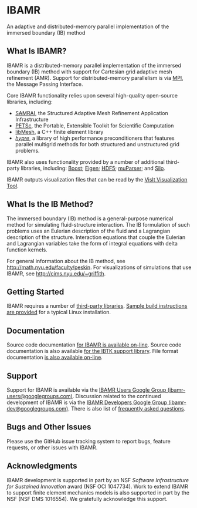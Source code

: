 IBAMR
=====

An adaptive and distributed-memory parallel implementation of the immersed boundary (IB) method

What Is IBAMR?
--------------

IBAMR is a distributed-memory parallel implementation of the immersed boundary (IB) method with support for Cartesian grid adaptive mesh refinement (AMR).  Support for distributed-memory parallelism is via [MPI](http://www.mcs.anl.gov/research/projects/mpi), the Message Passing Interface.

Core IBAMR functionality relies upon several high-quality open-source libraries, including:
 * [SAMRAI](https://computation-rnd.llnl.gov/SAMRAI), the Structured Adaptive Mesh Refinement Application Infrastructure
 * [PETSc](http://www.mcs.anl.gov/petsc), the Portable, Extensible Toolkit for Scientific Computation
 * [libMesh](http://libmesh.sourceforge.net), a C++ finite element library
 * [*hypre*](http://computation.llnl.gov/casc/linear_solvers/sls_hypre.html), a library of high performance preconditioners that features parallel multigrid methods for both structured and unstructured grid problems.

IBAMR also uses functionality provided by a number of additional third-party libraries, including: [Boost](http://www.boost.org); [Eigen](http://eigen.tuxfamily.org/index.php); [HDF5](http://www.hdfgroup.org/HDF5); [muParser](http://muparser.beltoforion.de); and [Silo](https://wci.llnl.gov/codes/silo).

IBAMR outputs visualization files that can be read by the [VisIt Visualization Tool](https://wci.llnl.gov/codes/visit).

What Is the IB Method?
----------------------

The immersed boundary (IB) method is a general-purpose numerical method for simulating fluid-structure interaction.  The IB formulation of such problems uses an Eulerian description of the fluid and a Lagrangian description of the structure.  Interaction equations that couple the Eulerian and Lagrangian variables take the form of integral equations with delta function kernels.

For general information about the IB method, see http://math.nyu.edu/faculty/peskin.  For visualizations of simulations that use IBAMR, see http://cims.nyu.edu/~griffith.

Getting Started
---------------

IBAMR requires a number of [third-party libraries](../../wiki/ThirdPartyLibraries).  [Sample build instructions are provided](../../wiki/Building) for a typical Linux installation.

Documentation
-------------

Source code documentation [for IBAMR is available on-line](http://ibamr.github.io/IBAMR/ibamr/html).  Source code documentation is also available [for the IBTK support library](http://ibamr.github.io/IBAMR/ibtk/html).  File format documentation [is also available on-line](http://ibamr.github.io/IBAMR/ibamr/html/class_i_b_a_m_r_1_1_i_b_standard_initializer.html#details).

Support
-------

Support for IBAMR is available via the [IBAMR Users Google Group (ibamr-users@googlegroups.com)](http://groups.google.com/group/ibamr-users).  Discussion related to the continued development of IBAMR is via the [IBAMR Developers Google Group (ibamr-dev@googlegroups.com)](http://groups.google.com/group/ibamr-dev). There is also list of [frequently asked questions](../../wiki/FAQ).

Bugs and Other Issues
---------------------

Please use the GitHub issue tracking system to report bugs, feature requests, or other issues with IBAMR.

Acknowledgments
---------------

IBAMR development is supported in part by an NSF <i>Software Infrastructure for Sustained Innovation</i> award (NSF OCI 1047734).  Work to extend IBAMR to support finite element mechanics models is also supported in part by the NSF (NSF DMS 1016554).  We gratefully acknowledge this support.
